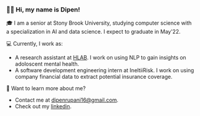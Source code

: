 ### 👋🏽 Hi, my name is Dipen!

🎓 I am a senior at Stony Brook University, studying computer science with a specialization in AI and data science. I expect to graduate in May'22.

💻 Currently, I work as:
- A research assistant at [HLAB](https://hlab.cs.stonybrook.edu/). I work on using NLP to gain insights on adoloscent mental health. 
- A software development engineering intern at IneltiiRisk. I work on using company financial data to extract potential insurance coverage.

💬 Want to learn more about me?
- Contact me at dipenrupani16@gmail.com.
- Check out my [linkedin](https://www.linkedin.com/in/dipenrupani/).


<!--
**dipenR/dipenR** is a ✨ _special_ ✨ repository because its `README.md` (this file) appears on your GitHub profile.

Here are some ideas to get you started:

- 🔭 I’m currently working on ...
- 🌱 I’m currently learning ...
- 👯 I’m looking to collaborate on ...
- 🤔 I’m looking for help with ...
- 💬 Ask me about ...
- 📫 How to reach me: ...
- 😄 Pronouns: ...
- ⚡ Fun fact: ...
-->
